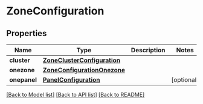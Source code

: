 # ZoneConfiguration

## Properties
Name | Type | Description | Notes
------------ | ------------- | ------------- | -------------
**cluster** | [**ZoneClusterConfiguration**](ZoneClusterConfiguration.md) |  | 
**onezone** | [**ZoneConfigurationOnezone**](ZoneConfigurationOnezone.md) |  | 
**onepanel** | [**PanelConfiguration**](PanelConfiguration.md) |  | [optional] 

[[Back to Model list]](../README.md#documentation-for-models) [[Back to API list]](../README.md#documentation-for-api-endpoints) [[Back to README]](../README.md)


